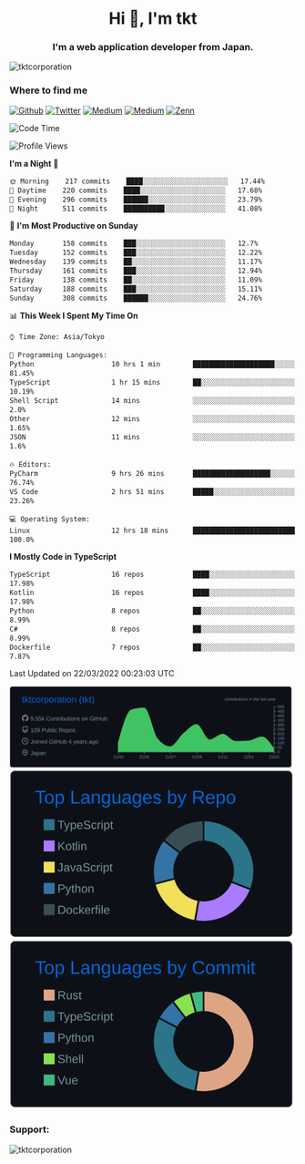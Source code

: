 <h1 align="center">Hi 👋, I'm tkt</h1>
<h3 align="center">I'm a web application developer from Japan.</h3>

<p align="left"> <img src="https://komarev.com/ghpvc/?username=tktcorporation&label=Profile%20views&color=0e75b6&style=flat" alt="tktcorporation" /> </p>

<h3>Where to find me</h3>
<p>
<a href="https://github.com/tktcorporation" target="_blank"><img alt="Github" src="https://img.shields.io/badge/GitHub-%2312100E.svg?&style=for-the-badge&logo=Github&logoColor=white" /></a>
<a href="https://twitter.com/tktcorporation" target="_blank"><img alt="Twitter" src="https://img.shields.io/badge/twitter-%231DA1F2.svg?&style=for-the-badge&logo=twitter&logoColor=white" /></a>
<a href="https://www.linkedin.com/in/tktcorporation" target="_blank"><img alt="Medium" src="https://img.shields.io/badge/linkdin-0a66c2.svg?&style=for-the-badge&logo=linkedin&logoColor=white" /></a>
<a href="https://qiita.com/tktcorporation" target="_blank"><img alt="Medium" src="https://img.shields.io/badge/qiita-55C500.svg?&style=for-the-badge&logo=qiita&logoColor=white" /></a>
<a href="https://zenn.dev/tktcorporation" target="_blank"><img alt="Zenn" src="https://img.shields.io/badge/Zenn-3EA8FF.svg?&style=for-the-badge&logo=Zenn&logoColor=white" /></a>
</p>
  
<!--START_SECTION:waka-->
![Code Time](http://img.shields.io/badge/Code%20Time-214%20hrs%2016%20mins-blue)

![Profile Views](http://img.shields.io/badge/Profile%20Views-0-blue)

**I'm a Night 🦉** 

```text
🌞 Morning    217 commits    ████░░░░░░░░░░░░░░░░░░░░░   17.44% 
🌆 Daytime    220 commits    ████░░░░░░░░░░░░░░░░░░░░░   17.68% 
🌃 Evening    296 commits    ██████░░░░░░░░░░░░░░░░░░░   23.79% 
🌙 Night      511 commits    ██████████░░░░░░░░░░░░░░░   41.08%

```
📅 **I'm Most Productive on Sunday** 

```text
Monday       158 commits    ███░░░░░░░░░░░░░░░░░░░░░░   12.7% 
Tuesday      152 commits    ███░░░░░░░░░░░░░░░░░░░░░░   12.22% 
Wednesday    139 commits    ██░░░░░░░░░░░░░░░░░░░░░░░   11.17% 
Thursday     161 commits    ███░░░░░░░░░░░░░░░░░░░░░░   12.94% 
Friday       138 commits    ██░░░░░░░░░░░░░░░░░░░░░░░   11.09% 
Saturday     188 commits    ███░░░░░░░░░░░░░░░░░░░░░░   15.11% 
Sunday       308 commits    ██████░░░░░░░░░░░░░░░░░░░   24.76%

```


📊 **This Week I Spent My Time On** 

```text
⌚︎ Time Zone: Asia/Tokyo

💬 Programming Languages: 
Python                   10 hrs 1 min        ████████████████████░░░░░   81.45% 
TypeScript               1 hr 15 mins        ██░░░░░░░░░░░░░░░░░░░░░░░   10.19% 
Shell Script             14 mins             ░░░░░░░░░░░░░░░░░░░░░░░░░   2.0% 
Other                    12 mins             ░░░░░░░░░░░░░░░░░░░░░░░░░   1.65% 
JSON                     11 mins             ░░░░░░░░░░░░░░░░░░░░░░░░░   1.6%

🔥 Editors: 
PyCharm                  9 hrs 26 mins       ███████████████████░░░░░░   76.74% 
VS Code                  2 hrs 51 mins       █████░░░░░░░░░░░░░░░░░░░░   23.26%

💻 Operating System: 
Linux                    12 hrs 18 mins      █████████████████████████   100.0%

```

**I Mostly Code in TypeScript** 

```text
TypeScript               16 repos            ████░░░░░░░░░░░░░░░░░░░░░   17.98% 
Kotlin                   16 repos            ████░░░░░░░░░░░░░░░░░░░░░   17.98% 
Python                   8 repos             ██░░░░░░░░░░░░░░░░░░░░░░░   8.99% 
C#                       8 repos             ██░░░░░░░░░░░░░░░░░░░░░░░   8.99% 
Dockerfile               7 repos             ██░░░░░░░░░░░░░░░░░░░░░░░   7.87%

```



 Last Updated on 22/03/2022 00:23:03 UTC
<!--END_SECTION:waka-->

[![](https://raw.githubusercontent.com/tktcorporation/tktcorporation/master/profile-summary-card-output/github_dark/0-profile-details.svg)](https://github.com/vn7n24fzkq/github-profile-summary-cards)
[![](https://raw.githubusercontent.com/tktcorporation/tktcorporation/master/profile-summary-card-output/github_dark/1-repos-per-language.svg)](https://github.com/vn7n24fzkq/github-profile-summary-cards) [![](https://raw.githubusercontent.com/tktcorporation/tktcorporation/master/profile-summary-card-output/github_dark/2-most-commit-language.svg)](https://github.com/vn7n24fzkq/github-profile-summary-cards)

<h3 align="left">Support:</h3>
<p><a href="https://www.buymeacoffee.com/tktcorporation"> <img align="left" src="https://cdn.buymeacoffee.com/buttons/v2/default-yellow.png" height="50" width="210" alt="tktcorporation" /></a></p><br><br>
